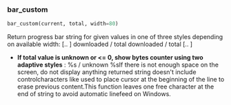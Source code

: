 

### bar_custom
```python
bar_custom(current, total, width=80)
```
Return progress bar string for given values in one of three styles depending on available width:    [..  ] downloaded / total    downloaded / total    [.. ]
* **If total value is unknown or <= 0, show bytes counter using two adaptive styles** :     %s / unknown    %sIf there is not enough space on the screen, do not display anything returned string doesn't include controlcharacters like  used to place cursor at the beginning of the line to erase previous content.This function leaves one free character at the end of string to avoid automatic linefeed on Windows.